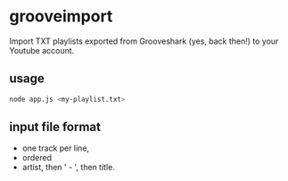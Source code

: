# grooveimport
Import TXT playlists exported from Grooveshark (yes, back then!) to your Youtube account.

## usage

```bash
node app.js <my-playlist.txt>
```

## input file format

- one track per line,
- ordered
- artist, then ' - ', then title.
